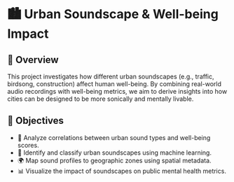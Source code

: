 # 🏙️ Urban Soundscape & Well-being Impact

## 📌 Overview

This project investigates how different urban soundscapes (e.g., traffic, birdsong, construction) affect human well-being. By combining real-world audio recordings with well-being metrics, we aim to derive insights into how cities can be designed to be more sonically and mentally livable.

## 🎯 Objectives

- 🧠 Analyze correlations between urban sound types and well-being scores.
- 🎵 Identify and classify urban soundscapes using machine learning.
- 🌍 Map sound profiles to geographic zones using spatial metadata.
- 📊 Visualize the impact of soundscapes on public mental health metrics.

